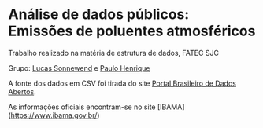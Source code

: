 # Análise de dados públicos: Emissões de poluentes atmosféricos

Trabalho realizado na matéria de estrutura de dados, FATEC SJC

Grupo: [Lucas Sonnewend](github.com/lrsonnewend) e [Paulo Henrique](github.com/paulohenrique7010)

A fonte dos dados em CSV foi tirada do site [Portal Brasileiro de Dados Abertos](http://dados.gov.br/dataset/emissoes-de-poluentes-atmosfericos/resource/4c94cd16-9dde-4a4c-bcaa-0b113bd37926).

As informações oficiais encontram-se no site [IBAMA] (https://www.ibama.gov.br/)
